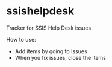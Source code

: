 ssishelpdesk
============

Tracker for SSIS Help Desk issues

How to use:

* Add items by going to Issues
* When you fix issues, close the items
